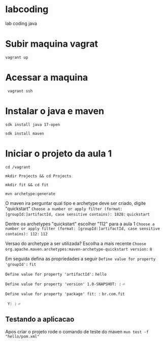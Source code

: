# labcoding
lab coding java

# Subir maquina vagrat

```vagrant up```

# Acessar a maquina

``` vagrant ssh```


# Instalar o java e maven

```sdk install java 17-open```

```sdk install maven```

# Iniciar o projeto da aula 1

```cd /vagrant```

```mkdir Projects && cd Projects```

```mkdir fit && cd fit```

```mvn archetype:generate```

O maven ira perguntar qual tipo e archetype deve ser criado, digite "quickstart"
```Choose a number or apply filter (format: [groupId:]artifactId, case sensitive contains): 1828:```
```quickstart```

Dentre os archetypes "quickstart" escolher "112" para a aula 1
```Choose a number or apply filter (format: [groupId:]artifactId, case sensitive contains): 112:```
```112```

Versao do archetype a ser utilizada? Escolha a mais recente
```Choose org.apache.maven.archetypes:maven-archetype-quickstart version:```
```8```

Em seguida defina as propriedades a seguir
```Define value for property 'groupId':```
```fit```

```Define value for property 'artifactId':```
```hello```

```Define value for property 'version' 1.0-SNAPSHOT: :```
```⏎```

```Define value for property 'package' fit: :```
```br.com.fit```

``` Y: :```
```⏎```

## Testando a aplicacao

Apos criar o projeto rode o comando de teste do maven
```mvn test -f "hello/pom.xml"```